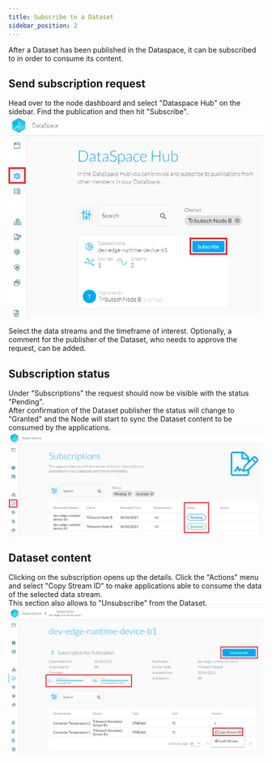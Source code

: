 ```yaml
---
title: Subscribe to a Dataset
sidebar_position: 2
---
```

After a Dataset has been published in the Dataspace, it can be subscribed to in order to consume its content.

## Send subscription request
Head over to the node dashboard and select "Dataspace Hub" on the sidebar. Find the publication and then hit "Subscribe".
![Subscribe to Dataset](assets/dataset_subscribe.png)

Select the data streams and the timeframe of interest. Optionally, a comment for the publisher of the Dataset, who needs to approve the request, can be added.

## Subscription status
Under "Subscriptions" the request should now be visible with the status "Pending".  
After confirmation of the Dataset publisher the status will change to "Granted" and the Node will start to sync the Dataset content to be consumed by the applications.
![Subscription status](assets/dataset_subscribe_status.png)

## Dataset content
Clicking on the subscription opens up the details. Click the "Actions" menu and select "Copy Stream ID" to make applications able to consume the data of the selected data stream.  
This section also allows to "Unsubscribe" from the Dataset.
![Subscription details](assets/dataset_subscription_details.png)
